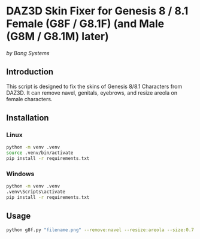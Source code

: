 # DAZ3D Skin Fixer for Genesis 8 / 8.1 Female (G8F / G8.1F) (and Male (G8M / G8.1M) later)
_by Bang Systems_  

## Introduction
This script is designed to fix the skins of Genesis 8/8.1 Characters from DAZ3D. It can remove navel, genitals, eyebrows, and resize areola on female characters.  

## Installation
### Linux
```bash
python -m venv .venv
source .venv/bin/activate
pip install -r requirements.txt
```

### Windows
```bash
python -m venv .venv
.venv\Scripts\activate
pip install -r requirements.txt
```

## Usage
```bash
python g8f.py "filename.png" --remove:navel --resize:areola --size:0.7
```
